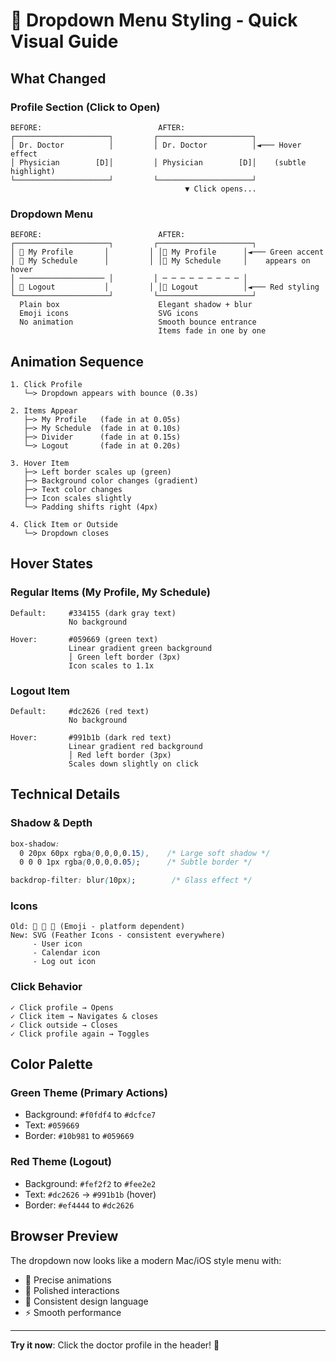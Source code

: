# 🎨 Dropdown Menu Styling - Quick Visual Guide

## What Changed

### Profile Section (Click to Open)
```
BEFORE:                          AFTER:
┌─────────────────────┐         ┌─────────────────────┐
│ Dr. Doctor          │         │ Dr. Doctor          │◄─── Hover effect
│ Physician        [D]│         │ Physician        [D]│    (subtle highlight)
└─────────────────────┘         └─────────────────────┘
                                       ▼ Click opens...
```

### Dropdown Menu
```
BEFORE:                          AFTER:
┌─────────────────────┐         ┌─────────────────────┐
│ 👤 My Profile       │         │ │👤 My Profile      │◄─── Green accent
│ 📅 My Schedule      │         │ │📅 My Schedule     │    appears on hover
│ ─────────────────── │         │ ─ ─ ─ ─ ─ ─ ─ ─ ─ │    
│ 🚪 Logout           │         │ │🚪 Logout          │◄─── Red styling
└─────────────────────┘         └─────────────────────┘
  Plain box                      Elegant shadow + blur
  Emoji icons                    SVG icons
  No animation                   Smooth bounce entrance
                                 Items fade in one by one
```

## Animation Sequence

```
1. Click Profile
   └─> Dropdown appears with bounce (0.3s)

2. Items Appear
   ├─> My Profile   (fade in at 0.05s)
   ├─> My Schedule  (fade in at 0.10s)
   ├─> Divider      (fade in at 0.15s)
   └─> Logout       (fade in at 0.20s)

3. Hover Item
   ├─> Left border scales up (green)
   ├─> Background color changes (gradient)
   ├─> Text color changes
   ├─> Icon scales slightly
   └─> Padding shifts right (4px)

4. Click Item or Outside
   └─> Dropdown closes
```

## Hover States

### Regular Items (My Profile, My Schedule)
```
Default:     #334155 (dark gray text)
             No background
             
Hover:       #059669 (green text)
             Linear gradient green background
             │ Green left border (3px)
             Icon scales to 1.1x
```

### Logout Item
```
Default:     #dc2626 (red text)
             No background
             
Hover:       #991b1b (dark red text)
             Linear gradient red background
             │ Red left border (3px)
             Scales down slightly on click
```

## Technical Details

### Shadow & Depth
```css
box-shadow: 
  0 20px 60px rgba(0,0,0,0.15),    /* Large soft shadow */
  0 0 0 1px rgba(0,0,0,0.05);      /* Subtle border */

backdrop-filter: blur(10px);        /* Glass effect */
```

### Icons
```
Old: 👤 📅 🚪 (Emoji - platform dependent)
New: SVG (Feather Icons - consistent everywhere)
     - User icon
     - Calendar icon  
     - Log out icon
```

### Click Behavior
```
✓ Click profile → Opens
✓ Click item → Navigates & closes
✓ Click outside → Closes
✓ Click profile again → Toggles
```

## Color Palette

### Green Theme (Primary Actions)
- Background: `#f0fdf4` to `#dcfce7`
- Text: `#059669`
- Border: `#10b981` to `#059669`

### Red Theme (Logout)
- Background: `#fef2f2` to `#fee2e2`
- Text: `#dc2626` → `#991b1b` (hover)
- Border: `#ef4444` to `#dc2626`

## Browser Preview

The dropdown now looks like a modern Mac/iOS style menu with:
- 🎯 Precise animations
- 💎 Polished interactions
- 🎨 Consistent design language
- ⚡ Smooth performance

---

**Try it now**: Click the doctor profile in the header! 🎉
